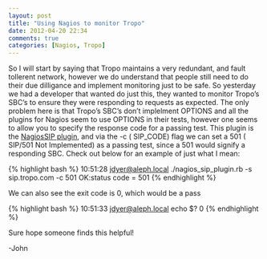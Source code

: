 ```yaml
---
layout: post
title: "Using Nagios to monitor Tropo"
date: 2012-04-20 22:34
comments: true
categories: [Nagios, Tropo]
---
```


So I will start by saying that Tropo maintains a very redundant, and fault tollerent network, however we do understand that people still need to do their due dilligance and implement monitoring just to be safe. So yesterday we had a developer that wanted do just this, they wanted to monitor Tropo’s SBC’s to ensure they were responding to requests as expected. The only problem here is that Tropo’s SBC’s don’t implelment OPTIONS and all the plugins for Nagios seem to use OPTIONS in their tests, however one seems to allow you to specify the response code for a passing test. This plugin is the [NagiosSIP plugin](http://dev.sipdoc.net/projects/sip-stuff/wiki/NagiosSIPplugin), and via the -c ( SIP_CODE) flag we can set a 501 ( SIP/501 Not Implemented) as a passing test, since a 501 would signify a responding SBC. Check out below for an example of just what I mean:

{% highlight bash %}
10:51:28 jdyer@aleph.local ./nagios_sip_plugin.rb -s sip.tropo.com -c 501
OK:status code = 501
{% endhighlight %}

We can also see the exit code is 0, which would be a pass

{% highlight bash %}
10:51:33 jdyer@aleph.local echo $?
0
{% endhighlight %}

Sure hope someone finds this helpful!

-John
